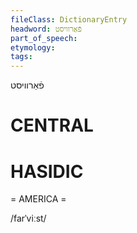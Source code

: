 ```yaml
---
fileClass: DictionaryEntry
headword: פֿאַרוויסט
part_of_speech: 
etymology: 
tags: 
---
```

פֿאַרוויסט

CENTRAL
========

HASIDIC
=======
= AMERICA = 

/farˈviːst/